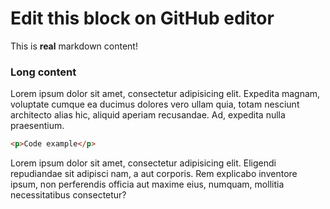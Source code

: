 # Edit this block on GitHub editor
This is **real** markdown content!

### Long content
Lorem ipsum dolor sit amet, consectetur adipisicing elit. Expedita magnam, voluptate cumque ea ducimus dolores vero ullam quia, totam nesciunt architecto alias hic, aliquid aperiam recusandae. Ad, expedita nulla praesentium.

```html
<p>Code example</p>
```

Lorem ipsum dolor sit amet, consectetur adipisicing elit. Eligendi repudiandae sit adipisci nam, a aut corporis. Rem explicabo inventore ipsum, non perferendis officia aut maxime eius, numquam, mollitia necessitatibus consectetur?
